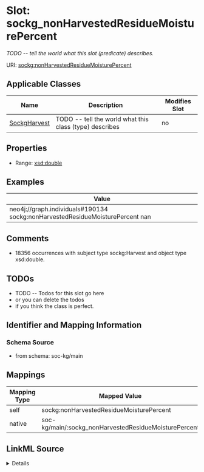 

# Slot: sockg_nonHarvestedResidueMoisturePercent


_TODO -- tell the world what this slot (predicate) describes._





URI: [sockg:nonHarvestedResidueMoisturePercent](http://www.semanticweb.org/sockg/ontologies/2024/0/soil-carbon-ontology/nonHarvestedResidueMoisturePercent)



<!-- no inheritance hierarchy -->





## Applicable Classes

| Name | Description | Modifies Slot |
| --- | --- | --- |
| [SockgHarvest](../classes/SockgHarvest.md) | TODO -- tell the world what this class (type) describes |  no  |







## Properties

* Range: [xsd:double](http://www.w3.org/2001/XMLSchema#double)






## Examples

| Value |
| --- |
| neo4j://graph.individuals#190134 sockg:nonHarvestedResidueMoisturePercent nan |

## Comments

* 18356 occurrences with subject type sockg:Harvest and object type xsd:double.

## TODOs

* TODO -- Todos for this slot go here
* or you can delete the todos
* if you think the class is perfect.

## Identifier and Mapping Information







### Schema Source


* from schema: soc-kg/main




## Mappings

| Mapping Type | Mapped Value |
| ---  | ---  |
| self | sockg:nonHarvestedResidueMoisturePercent |
| native | soc-kg/main/:sockg_nonHarvestedResidueMoisturePercent |




## LinkML Source

<details>
```yaml
name: sockg_nonHarvestedResidueMoisturePercent
description: TODO -- tell the world what this slot (predicate) describes.
todos:
- TODO -- Todos for this slot go here
- or you can delete the todos
- if you think the class is perfect.
comments:
- 18356 occurrences with subject type sockg:Harvest and object type xsd:double.
examples:
- value: neo4j://graph.individuals#190134 sockg:nonHarvestedResidueMoisturePercent
    nan
from_schema: soc-kg/main
rank: 1000
slot_uri: sockg:nonHarvestedResidueMoisturePercent
alias: sockg_nonHarvestedResidueMoisturePercent
domain_of:
- sockg_Harvest
range: double

```
</details>
